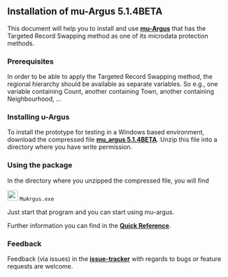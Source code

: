 ## Installation of mu-Argus 5.1.4BETA

This document will help you to install and use [**mu-Argus**](https://github.com/sdcTools/muargus) that has the Targeted Record Swapping method as one of its microdata protection methods.

### Prerequisites
In order to be able to apply the Targeted Record Swapping method, the regional hierarchy should be available as separate variables. So e.g., one variable containing Count, another containing Town, another containing Neighbourhood, ...

### Installing u-Argus
To install the prototype for testing in a Windows based environment, download the compressed file [**mu_argus 5.1.4BETA**](https://github.com/sdcTools/muargus/releases/download/5.1.4BETA/MuArgus5.1.4BETA.zip). Unzip this file into a directory where you have write permission. 

### Using the package
In the directory where you unzipped the compressed file, you will find 

<img src="https://github.com/sdcTools/muargus/blob/master/src/muargus/resources/icons/mu32.png" height="24"> `MuArgus.exe` 

Just start that program and you can start using mu-argus.

Further information you can find in the [**Quick Reference**](https://github.com/sdcTools/muargus/releases/download/5.1.4BETA/QuickReferenceTRS5.1.4.pdf).

### Feedback
Feedback (via issues) in the [**issue-tracker**](https://github.com/sdcTools/UserSupport/issues) with regards to bugs or feature requests are welcome.
